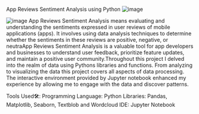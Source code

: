 App Reviews Sentiment Analysis using Python 
![image](https://github.com/user-attachments/assets/c2c8c464-0c9d-4f76-91f3-dc6e5a822b44)




![image](https://github.com/user-attachments/assets/64f9cd40-75b5-48b5-a1d7-0ae8c1ac75c6)
App Reviews Sentiment Analysis means evaluating and understanding the sentiments expressed in user reviews of mobile applications (apps). It involves using data analysis techniques to determine whether the sentiments in these reviews are positive, negative, or neutraApp Reviews Sentiment Analysis is a valuable tool for app developers and businesses to understand user feedback, prioritize feature updates, and maintain a positive user community.Throughout this project I delved into the realm of data using Pythons libraries and functions. From analyzing to visualizing the data this project covers all aspects of data processing. The interactive environment provided by Jupyter notebook enhanced my experience by allowing me to engage with the data and discover patterns.








Tools Used🛠️:
Programming Language: Python
Libraries: Pandas, Matplotlib, Seaborn, Textblob and Wordcloud
IDE: Jupyter Notebook
